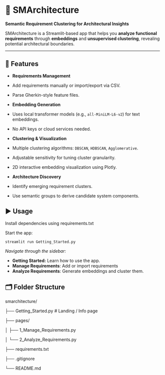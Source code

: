 
# 🧩 SMArchitecture
**Semantic Requirement Clustering for Architectural Insights**

SMArchitecture is a Streamlit-based app that helps you **analyze functional requirements** through **embeddings** and **unsupervised clustering**, revealing potential architectural boundaries.

---

## 🚀 Features

-  **Requirements Management**

- Add requirements manually or import/export via CSV.

- Parse Gherkin-style feature files.

-  **Embedding Generation**

- Uses local transformer models (e.g., `all-MiniLM-L6-v2`) for text embeddings.

- No API keys or cloud services needed.

-  **Clustering & Visualization**

- Multiple clustering algorithms: `DBSCAN`, `HDBSCAN`, `Agglomerative`.

- Adjustable sensitivity for tuning cluster granularity.

- 2D interactive embedding visualization using Plotly.

-  **Architecture Discovery**

- Identify emerging requirement clusters.

- Use semantic groups to derive candidate system components.


## ▶️ Usage
Install dependencies using requirements.txt  

Start the app:

    streamlit run Getting_Started.py


*Navigate through the sidebar:*
 - **Getting Started:** Learn how to use the app. 
 - **Manage Requirements**:  Add or import requirements 
 - **Analyze Requirements**: Generate embeddings and cluster them.

## 🗂️ Folder Structure

smarchitecture/

├── Getting_Started.py # Landing / Info page

├── pages/

│ ├── 1_Manage_Requirements.py

│ └── 2_Analyze_Requirements.py

├── requirements.txt

├── .gitignore

└── README.md

